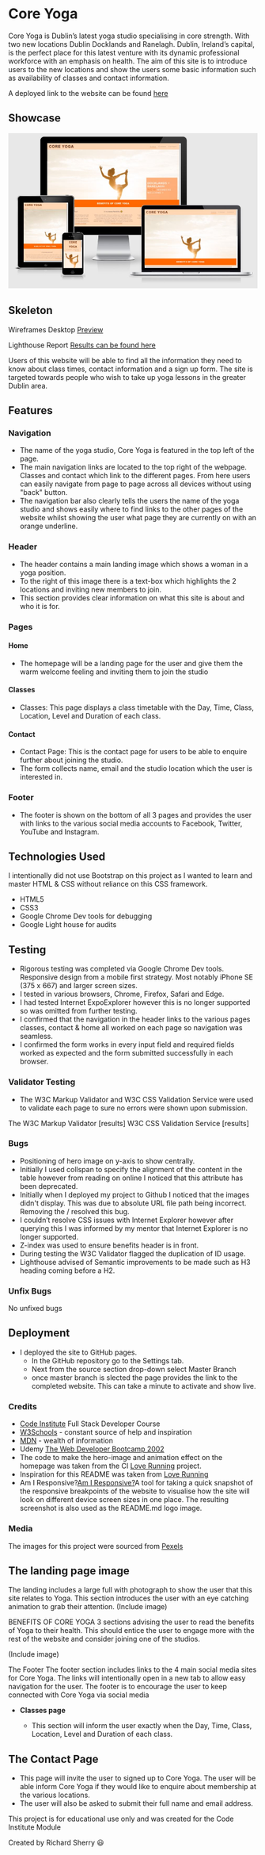 # Core Yoga

Core Yoga is Dublin’s latest yoga studio specialising in core strength. With two new locations Dublin Docklands and Ranelagh. Dublin, Ireland’s capital, is the perfect place for this latest venture with its dynamic professional workforce with an emphasis on health. The aim of this site is to introduce users to the new locations and show the users some basic information such as availability of classes and contact information.

A deployed link to the website can be found [here](https://sherryrich.github.io/core-yoga/)


## Showcase
![Preview](https://github.com/sherryrich/core-yoga/blob/main/assets/wireframe/ami_responsive_core_yoga.JPG)

## Skeleton
Wireframes Desktop
[Preview](https://github.com/sherryrich/core-yoga/blob/main/assets/wireframe/wireframe_core_yoga.pdf)

Lighthouse Report [Results can be found here](https://github.com/sherryrich/core-yoga/blob/main/assets/images/lighthouse_audit.JPG)


Users of this website will be able to find all the information they need to know about class times, contact information and a sign up form. The site is targeted towards people who wish to take up yoga lessons in the greater Dublin area.

## Features 

### Navigation
* The name of the yoga studio, Core Yoga is featured in the top left of the page.
* The main navigation links are located to the top right of the webpage. Classes and contact which link to the different pages. From here users can easily navigate from page to page across all devices without using "back" button.
* The navigation bar also clearly tells the users the name of the yoga studio and shows easily where to find links to the other pages of the website whilst showing the user what page they are currently on with an orange underline.

### Header
* The header contains a main landing image which shows a woman in a yoga position.
* To the right of this image there is a text-box which highlights the 2 locations and inviting new members to join.
* This section provides clear information on what this site is about and who it is for.


### Pages

#### Home
* The homepage will be a landing page for the user and give them the warm welcome feeling and inviting them to join the studio

#### Classes
* Classes: This page displays a class timetable with the Day, Time, Class, Location, Level and Duration of each class.

#### Contact
* Contact Page: This is the contact page for users to be able to enquire further about joining the studio.
* The form collects name, email and the studio location which the user is interested in.

### Footer
* The footer is shown on the bottom of all 3 pages and provides the user with links to the various social media accounts to Facebook, Twitter, YouTube and Instagram.


## Technologies Used

I intentionally did not use Bootstrap on this project as I wanted to learn and master HTML & CSS without reliance on this CSS framework.

* HTML5
* CSS3
* Google Chrome Dev tools for debugging
* Google Light house for audits


## Testing

* Rigorous testing was completed via Google Chrome Dev tools. Responsive design from a mobile first strategy. Most notably iPhone SE (375 x 667) and larger screen sizes.
* I tested in various browsers, Chrome, Firefox, Safari and Edge.
* I had tested Internet ExpoExplorer however this is no longer supported so was omitted from further testing.
* I confirmed that the navigation in the header links to the various pages classes, contact & home all worked on each page so navigation was seamless.
* I confirmed the form works in every input field and required fields worked as expected and the form submitted successfully in each browser.

### Validator Testing

* The W3C Markup Validator and W3C CSS Validation Service were used to validate each page to sure no errors were shown upon submission.

The W3C Markup Validator [results]
W3C CSS Validation Service [results]


### Bugs
* Positioning of hero image on y-axis to show centrally.
* Initially I used collspan to specify the alignment of the content in the table however from reading on online I noticed that this attribute has been deprecated.
* Initially when I deployed my project to Github I noticed that the images didn't display. This was due to absolute URL file path being incorrect. Removing the / resolved this bug.
* I couldn’t resolve CSS issues with Internet Explorer  however after querying this I was informed by my mentor that Internet Explorer is no longer supported.
* Z-index was used to ensure benefits header is in front.
* During testing the W3C Validator flagged the duplication of ID usage.
* Lighthouse advised of Semantic improvements to be made such as H3 heading coming before a H2.

### Unfix Bugs
No unfixed bugs

## Deployment
* I deployed the site to GitHub pages.
  * In the GitHub repository go to the Settings tab.
  * Next from the source section drop-down select Master Branch
  * once master branch is slected the page provides the link to the completed website. This can take a minute to activate and show live.

### Credits
* [Code Institute](https://codeinstitute.net/ie/) Full Stack Developer Course
* [W3Schools](https://www.w3schools.com/) - constant source of help and inspiration
* [MDN](https://developer.mozilla.org/en-US/) - wealth of information
* Udemy [The Web Developer Bootcamp 2002](https://www.udemy.com/course/the-web-developer-bootcamp/)
* The code to make the hero-image and animation effect on the homepage was taken from the CI [Love Running](https://github.com/Code-Institute-Org/love-running-2.0) project.
* Inspiration for this README was taken from [Love Running](https://github.com/Code-Institute-Solutions/readme-template)
* Am I Responsive?[Am I Responsive?](http://ami.responsivedesign.is/)A tool for taking a quick snapshot of the responsive breakpoints of the website to visualise how the site will look on different device screen sizes in one place. The resulting screenshot is also used as the README.md logo image.


### Media
The images for this project were sourced from [Pexels](https://www.pexels.com/)



## The landing page image
The landing includes a large full with photograph to show the user that this site relates to Yoga.
This section introduces the user with an eye catching animation to grab their attention.
(Include image)

BENEFITS OF CORE YOGA
3 sections advising the user to read the benefits of Yoga to their health.
This should entice the user to engage more with the rest of the website and consider joining one of the studios.

(Include image)

The Footer
The footer section includes links to the 4 main social media sites for Core Yoga. The links will intentionally open in a new tab to allow easy navigation for the user.
The footer is to encourage the user to keep connected with Core Yoga via social media

- __Classes page__

  - This section will inform the user exactly when the Day, Time, Class, Location, Level and Duration of each class.


## The Contact Page

* This page will invite the user to signed up to Core Yoga. 
The user will be able inform Core Yoga if they would like to enquire about  membership at the various locations.
* The user will also be asked to submit their full name and email address.


This project is for educational use only and was created for the Code Institute Module

Created by Richard Sherry :smiley: 